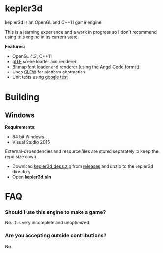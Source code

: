 # kepler3d

kepler3d is an OpenGL and C++11 game engine. 

This is a learning experience and a work in progress so I don't recommend using this engine in its current state.

**Features:**

- OpenGL 4.2, C++11
- [glTF](https://github.com/KhronosGroup/glTF) scene loader and renderer
- Bitmap font loader and renderer (using the [Angel Code format](http://www.angelcode.com/products/bmfont/))
- Uses [GLFW](http://www.glfw.org/) for platform abstraction
- Unit tests using [google test](https://github.com/google/googletest)

# Building

## Windows

**Requirements:**

- 64 bit Windows
- Visual Studio 2015

External-dependencies and resource files are stored separately to keep the repo size down.

- Download [kepler3d_deps.zip](https://github.com/dgough/kepler3d/releases/download/v0.0.1/kepler3d_deps.zip) from [releases](https://github.com/dgough/kepler3d/releases) and unzip to the kepler3d directory
- Open **kepler3d.sln**

# FAQ

### Should I use this engine to make a game?

No. It is very incomplete and unoptimized. 

### Are you accepting outside contributions?

No.
